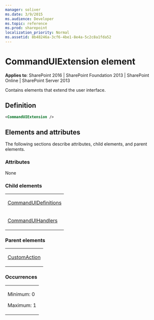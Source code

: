 ```yaml
---
manager: soliver
ms.date: 3/9/2015
ms.audience: Developer
ms.topic: reference
ms.prod: sharepoint
localization_priority: Normal
ms.assetid: 8b48246a-3cf6-4be1-8e4a-5c2c8a1fda52
---
```


# CommandUIExtension element

**Applies to**: SharePoint 2016 | SharePoint Foundation 2013 | SharePoint Online | SharePoint Server 2013

Contains elements that extend the user interface.

## Definition

```XML
<CommandUIExtension />
```

## Elements and attributes

The following sections describe attributes, child elements, and parent elements.

### Attributes

None

### Child elements

<table>
<colgroup>
<col width="100%" />
</colgroup>
<tbody>
<tr class="odd">
<td align="left"><p><a href="commanduidefinitions-element.md">CommandUIDefinitions</a></p></td>
</tr>
<tr class="even">
<td align="left"><p><a href="commanduihandlers-element.md">CommandUIHandlers</a></p></td>
</tr>
</tbody>
</table>

### Parent elements

<table>
<colgroup>
<col width="100%" />
</colgroup>
<tbody>
<tr class="odd">
<td align="left"><p><a href="customaction-element.md">CustomAction</a></p></td>
</tr>
</tbody>
</table>

### Occurrences

<table>
<colgroup>
<col width="100%" />
</colgroup>
<tbody>
<tr class="odd">
<td align="left"><p>Minimum: 0</p>
<p>Maximum: 1</p></td>
</tr>
</tbody>
</table>








